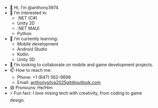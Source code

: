 - 👋 Hi, I’m @anthony3974
- 👀 I’m interested in:
  - .NET (C#)
  - Unity 2D
  - .NET MAUI
  - Python
- 🌱 I’m currently learning:
  - Mobile development
  - Android Studio
  - Kotlin
  - Unity 3D
- 💞️ I’m looking to collaborate on mobile and game development projects.
- 📫 How to reach me:
  - Phone: +1 (647) 562-9698
  - Email: anthonysilva2025git@outlook.com
- 😄 Pronouns: He/Him
- ⚡ Fun fact: I love mixing tech with creativity, from coding to game design.


<!---
anthony3974/anthony3974 is a ✨ special ✨ repository because its `README.md` (this file) appears on your GitHub profile.
You can click the Preview link to take a look at your changes.
--->
